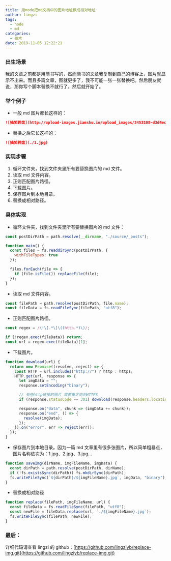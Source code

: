 ```yaml
---
title: 用node把md文档中的图片地址换成相对地址
author: lingzi
tags:
  - node
  - md
categories:
  - 技术
date: 2019-11-05 12:22:21
---
```


### 出生场景

我的文章之前都是用简书写的，然而简书的文章我复制到自己的博客上，图片就显示不出来。而且多篇文章，图就更多了，我不可能一张一张替换吧。然后朋友就说，那你写个脚本替换不就行了。然后就开始了。

### 举个例子

- 一般 md 图片都长这样的：

```md
![抽奖转盘](http://upload-images.jianshu.io/upload_images/3453108-d3d4ecbe2309e96e.png?imageMogr2/auto-orient/strip%7CimageView2/2/w/1240)
```

- 替换之后它长这样的：

```md
![抽奖转盘](./1.jpg)
```

### 实现步骤

1. 循环文件夹，找到文件夹里所有要替换图片的 md 文件。
2. 读取 md 文件内容。
3. 正则匹配图片路径。
4. 下载图片。
5. 保存图片到本地目录。
6. 替换成相对路径。

### 具体实现

- 循环文件夹，找到文件夹里所有要替换图片的 md 文件：

```javascript
const postDirPath = path.resolve(__dirname, "./source/_posts");

function main() {
  const files = fs.readdirSync(postDirPath, {
    withFileTypes: true
  });

  files.forEach(file => {
    if (file.isFile()) replaceFile(file);
  });
}
```

- 读取 md 文件内容。

```javascript
const filePath = path.resolve(postDirPath, file.name);
const fileData = fs.readFileSync(filePath, "utf8");
```

- 正则匹配图片路径。

```javascript
const regex = /\!\[.*\]\((http.*)\)/;

if (!regex.exec(fileData)) return;
const url = regex.exec(fileData)[1];
```

- 下载图片。

```javascript
function download(url) {
  return new Promise((resolve, reject) => {
    const HTTP = url.includes("http://") ? http : https;
    HTTP.get(url, response => {
      let imgData = "";
      response.setEncoding("binary");

      // 有些http链接的图片 需要重定向到HTTPS
      if (response.statusCode == 301) download(response.headers.location);

      response.on("data", chunk => (imgData += chunk));
      response.on("end", () => {
        resolve(imgData);
      });
    }).on("error", err => reject(err));
  });
}
```

- 保存图片到本地目录。因为一篇 md 文章里有很多张图片，所以简单粗暴点，图片名称依次为：1.jpg、2.jpg、3.jpg...

```javascript
function saveImg(dirName, imgFileName, imgData) {
  const dirPath = path.resolve(postDirPath, dirName);
  if (!fs.existsSync(dirPath)) fs.mkdirSync(dirPath);
  fs.writeFileSync(`${dirPath}/${imgFileName}.jpg`, imgData, "binary");
}
```

- 替换成相对路径

```javascript
function replace(filePath, imgFileName, url) {
  const fileData = fs.readFileSync(filePath, "utf8");
  const newFile = fileData.replace(url, `./${imgFileName}.jpg`);
  fs.writeFileSync(filePath, newFile);
}
```

### 最后：

详细代码请查看 lingzi 的 github：[https://github.com/lingziyb/replace-img.git](https://github.com/lingziyb/replace-img.git)
